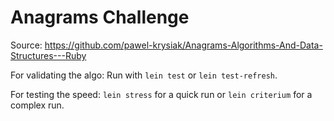 # Anagrams Challenge

Source:
https://github.com/pawel-krysiak/Anagrams-Algorithms-And-Data-Structures---Ruby

For validating the algo:
Run with `lein test` or `lein test-refresh`.

For testing the speed:
`lein stress` for a quick run or `lein criterium` for a complex run.


